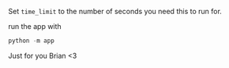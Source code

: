 Set `time_limit` to the number of seconds you need this to run for. 

run the app with 
```python
python -m app
```

Just for you Brian <3
